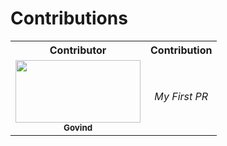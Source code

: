 
# Contributions


<table align="center" >
  <tr>
    <th>Contributor</th>
    <th>Contribution</th>
  </tr>
  
<tr>
  <td align="center"><img src="https://imgs.search.brave.com/mWCr2Xyf-nFLimHWZH2T9lcoRtxCnoampemNooIgPBk/rs:fit:860:0:0/g:ce/aHR0cHM6Ly9pbWFn/ZXMudW5zcGxhc2gu/Y29tL3Bob3RvLTE1/MjQ0ODE5MDUwMDct/ZWEwNzI1MzRiODIw/P2l4bGliPXJiLTQu/MC4zJml4aWQ9TTN3/eE1qQTNmREI4TUh4/elpXRnlZMmg4Tm54/OGMzQnBaR1Z5YldG/dWZHVnVmREI4ZkRC/OGZId3cmdz0xMDAw/JnE9ODA" width="200px" height="100px" alt=""/><br /><sub><b>Govind</b></sub><br /></td>
  <td align="center"><i>My First PR </i></td>
</tr>
</table>
